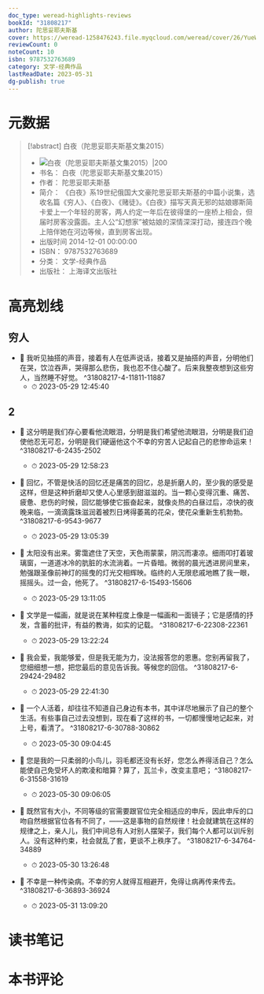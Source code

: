 ```yaml
---
doc_type: weread-highlights-reviews
bookId: "31808217"
author: 陀思妥耶夫斯基
cover: https://weread-1258476243.file.myqcloud.com/weread/cover/26/YueWen_31808217/t7_YueWen_31808217.jpg
reviewCount: 0
noteCount: 10
isbn: 9787532763689
category: 文学-经典作品
lastReadDate: 2023-05-31
dg-publish: true
---
```

# 元数据
> [!abstract] 白夜（陀思妥耶夫斯基文集2015）
> - ![ 白夜（陀思妥耶夫斯基文集2015）|200](https://weread-1258476243.file.myqcloud.com/weread/cover/26/YueWen_31808217/t7_YueWen_31808217.jpg)
> - 书名： 白夜（陀思妥耶夫斯基文集2015）
> - 作者： 陀思妥耶夫斯基
> - 简介： 《白夜》系19世纪俄国大文豪陀思妥耶夫斯基的中篇小说集，选收名篇《穷人》、《白夜》、《赌徒》。《白夜》描写天真无邪的姑娘娜斯简卡爱上一个年轻的房客，两人约定一年后在彼得堡的一座桥上相会，但届时房客没露面。主人公“幻想家”被姑娘的深情深深打动，接连四个晚上陪伴她在河边等候，直到房客出现。
> - 出版时间 2014-12-01 00:00:00
> - ISBN： 9787532763689
> - 分类： 文学-经典作品
> - 出版社： 上海译文出版社

# 高亮划线

## 穷人


- 📌 我听见抽搭的声音，接着有人在低声说话，接着又是抽搭的声音，分明他们在哭，饮泣吞声，哭得那么悲伤，我也忍不住心酸了。后来我整夜想到这些穷人，当然睡不好觉。 ^31808217-4-11811-11887
    - ⏱ 2023-05-29 12:45:40 
## 2


- 📌 这分明是我们存心要看他流眼泪，分明是我们希望他流眼泪，分明是我们迫使他忍无可忍，分明是我们硬逼他这个不幸的穷苦人记起自己的悲惨命运来！ ^31808217-6-2435-2502
    - ⏱ 2023-05-29 12:58:23 

- 📌 回忆，不管是快活的回忆还是痛苦的回忆，总是折磨人的，至少我的感受是这样，但是这种折磨却又使人心里感到甜滋滋的。当一颗心变得沉重、痛苦、疲惫、悲伤的时候，回忆能够使它振奋起来，就像炎热的白昼过后，凉快的夜晚来临，一滴滴露珠滋润着被烈日烤得萎蔫的花朵，使花朵重新生机勃勃。 ^31808217-6-9543-9677
    - ⏱ 2023-05-29 13:05:39 

- 📌 太阳没有出来。雾霭遮住了天空，天色雨蒙蒙，阴沉而凄凉。细雨叩打着玻璃窗，一道道冰冷的肮脏的水流淌着。一片昏暗。微弱的晨光透进房间里来，勉强跟圣像前神灯的摇曳的灯光交相辉映。临终的人无限悲戚地瞧了我一眼，摇摇头。过一会，他死了。 ^31808217-6-15493-15606
    - ⏱ 2023-05-29 13:11:05 

- 📌 文学是一幅画，就是说在某种程度上像是一幅画和一面镜子；它是感情的抒发，含蓄的批评，有益的教诲，如实的记载。 ^31808217-6-22308-22361
    - ⏱ 2023-05-29 13:22:24 

- 📌 我会爱，我能够爱，但是我无能为力，没法报答您的恩惠。您别再留我了，您细细想一想，把您最后的意见告诉我。等候您的回信。 ^31808217-6-29424-29482
    - ⏱ 2023-05-29 22:41:30 

- 📌 一个人活着，却往往不知道自己身边有本书，其中详尽地展示了自己的整个生活。有些事自己过去没想到，现在看了这样的书，一切都慢慢地记起来，对上号，看清了。 ^31808217-6-30788-30862
    - ⏱ 2023-05-30 09:04:45 

- 📌 您是我的一只柔弱的小鸟儿，羽毛都还没有长好，您怎么养得活自己？怎么能使自己免受坏人的欺凌和暗算？算了，瓦兰卡，改变主意吧； ^31808217-6-31558-31619
    - ⏱ 2023-05-30 09:06:05 

- 📌 既然官有大小，不同等级的官需要跟官位完全相适应的申斥，因此申斥的口吻自然根据官位各有不同了，——这是事物的自然规律！社会就建筑在这样的规律之上，亲人儿，我们中间总有人对别人摆架子，我们每个人都可以训斥别人。没有这种约束，社会就乱了套，更谈不上秩序了。 ^31808217-6-34764-34889
    - ⏱ 2023-05-30 13:26:48 

- 📌 不幸是一种传染病。不幸的穷人就得互相避开，免得让病再传来传去。 ^31808217-6-36893-36924
    - ⏱ 2023-05-31 13:09:20 
# 读书笔记

# 本书评论
